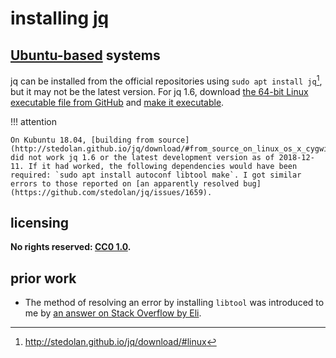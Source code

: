 # installing [jq]
## [Ubuntu-based] systems
jq can be installed from the official repositories using `sudo apt install jq`[^instljq1], but it may not be the latest version. For jq 1.6, download [the 64-bit Linux executable file from GitHub](https://github.com/stedolan/jq/releases/download/jq-1.6/jq-linux64) and [make it executable](mkfexec.md).

!!! attention
    
    On Kubuntu 18.04, [building from source](http://stedolan.github.io/jq/download/#from_source_on_linux_os_x_cygwin_and_other_posixlike_operating_systems) did not work jq 1.6 or the latest development version as of 2018-12-11. If it had worked, the following dependencies would have been required: `sudo apt install autoconf libtool make`. I got similar errors to those reported on [an apparently resolved bug](https://github.com/stedolan/jq/issues/1659).

## licensing
**No rights reserved: [CC0 1.0](https://creativecommons.org/publicdomain/zero/1.0/).**

## prior work
- The method of resolving an error by installing `libtool` was introduced to me by [an answer on Stack Overflow by Eli](https://stackoverflow.com/questions/18978252/error-libtool-library-used-but-libtool-is-undefined/36401675#36401675).

[jq]: https://stedolan.github.io/jq/
[jq 1.6]: https://github.com/stedolan/jq/releases/tag/jq-1.6
[Ubuntu-based]: https://en.wikipedia.org/wiki/List_of_Linux_distributions#Ubuntu-based
[^instljq1]: http://stedolan.github.io/jq/download/#linux
